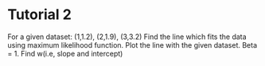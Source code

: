 # Tutorial 2  
For a given dataset: (1,1.2), (2,1.9), (3,3.2)
Find the line which fits the data using maximum likelihood function. Plot the line with the given dataset.
Beta = 1. Find w(i.e, slope and intercept)
